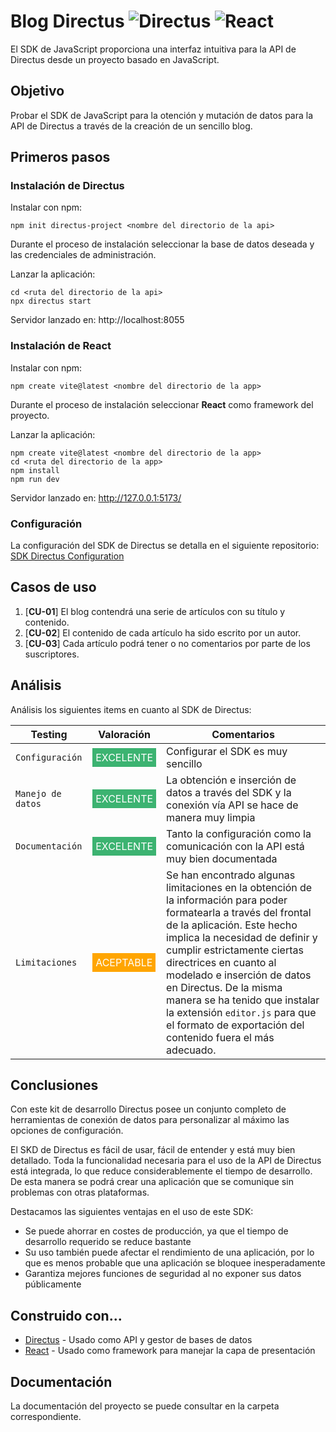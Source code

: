 # Blog Directus ![Directus](https://img.shields.io/badge/directus-%2364f.svg?style=for-the-badge&logo=directus&logoColor=white) ![React](https://img.shields.io/badge/react-%2320232a.svg?style=for-the-badge&logo=react&logoColor=%2361DAFB)

El SDK de JavaScript proporciona una interfaz intuitiva para la API de Directus desde un proyecto basado en JavaScript.

## Objetivo

Probar el SDK de JavaScript para la otención y mutación de datos para la API de Directus a través de la creación de un sencillo blog.

## Primeros pasos

### Instalación de Directus

Instalar con npm:

```console
npm init directus-project <nombre del directorio de la api>
```

Durante el proceso de instalación seleccionar la base de datos deseada y las credenciales de administración.

Lanzar la aplicación:

```console
cd <ruta del directorio de la api>
npx directus start
```

Servidor lanzado en: http://localhost:8055

### Instalación de React

Instalar con npm:

```console
npm create vite@latest <nombre del directorio de la app>
```

Durante el proceso de instalación seleccionar **React** como framework del proyecto.

Lanzar la aplicación:

```console
npm create vite@latest <nombre del directorio de la app>
cd <ruta del directorio de la app>
npm install
npm run dev
```

Servidor lanzado en: http://127.0.0.1:5173/

### Configuración

La configuración del SDK de Directus se detalla en el siguiente repositorio:
[SDK Directus Configuration](https://github.com/Juanjo-GEx/Config-Directus)

## Casos de uso

1. [**CU-01**] El blog contendrá una serie de artículos con su título y contenido.
2. [**CU-02**] El contenido de cada artículo ha sido escrito por un autor.
3. [**CU-03**] Cada artículo podrá tener o no comentarios por parte de los suscriptores.

## Análisis

Análisis los siguientes items en cuanto al SDK de Directus:

| Testing | Valoración  | Comentarios |
| ------------- | ------------- | ------------- |
| `Configuración`  | <span style=" text-align: center; padding: 5px; background-color: 	#3CB371; color: #fff;">EXCELENTE</span> | Configurar el SDK es muy sencillo |
| `Manejo de datos`  | <span style=" text-align: center; padding: 5px; background-color: 	#3CB371; color: #fff;">EXCELENTE</span> | La obtención e inserción de datos a través del SDK y la conexión vía API se hace de manera muy limpia |
| `Documentación`  | <span style=" text-align: center; padding: 5px; background-color: 	#3CB371; color: #fff;">EXCELENTE</span> | Tanto la configuración como la comunicación con la API está muy bien documentada |
| `Limitaciones`  | <span style=" text-align: center; padding: 5px; background-color: 	#ffa500; color: #fff;">ACEPTABLE</span> | Se han encontrado algunas limitaciones en la obtención de la información para poder formatearla a través del frontal de la aplicación. Este hecho implica la necesidad de definir y cumplir estrictamente ciertas directrices en cuanto al modelado e inserción de datos en Directus. De la misma manera se ha tenido que instalar la extensión `editor.js` para que el formato de exportación del contenido fuera el más adecuado. |

## Conclusiones

Con este kit de desarrollo Directus posee un conjunto completo de herramientas de conexión de datos para personalizar al máximo las opciones de configuración.

El SKD de Directus es fácil de usar, fácil de entender y está muy bien detallado. Toda la funcionalidad necesaria para el uso de la API de Directus está integrada, lo que reduce considerablemente el tiempo de desarrollo. De esta manera se podrá crear una aplicación que se comunique sin problemas con otras plataformas.

Destacamos las siguientes ventajas en el uso de este SDK:

-  Se puede ahorrar en costes de producción, ya que el tiempo de desarrollo requerido se reduce bastante
-  Su uso también puede afectar el rendimiento de una aplicación, por lo que es menos probable que una aplicación se bloquee inesperadamente
-  Garantiza mejores funciones de seguridad al no exponer sus datos públicamente


## Construido con...

* [Directus](https://docs.directus.io/) - Usado como API y gestor de bases de datos
* [React](https://es.reactjs.org/) - Usado como framework para manejar la capa de presentación

## Documentación

La documentación del proyecto se puede consultar en la carpeta correspondiente.

